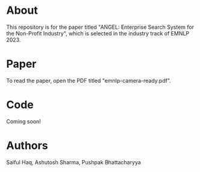 # About
This repository is for the paper titled "ANGEL: Enterprise Search System for the Non-Profit Industry", which is selected in the industry track of EMNLP 2023.

# Paper
To read the paper, open the PDF titled "emnlp-camera-ready.pdf".

# Code
Coming soon!

# Authors
Saiful Haq, Ashutosh Sharma, Pushpak Bhattacharyya
